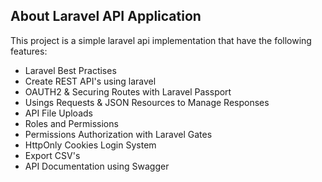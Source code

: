 ## About Laravel API Application

This project is a simple laravel api implementation that have the following features:

-   Laravel Best Practises
-   Create REST API's using laravel
-   OAUTH2 & Securing Routes with Laravel Passport
-   Usings Requests & JSON Resources to Manage Responses
-   API File Uploads
-   Roles and Permissions
-   Permissions Authorization with Laravel Gates
-   HttpOnly Cookies Login System
-   Export CSV's
-   API Documentation using Swagger
